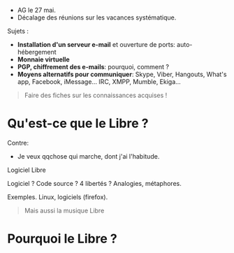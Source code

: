 * AG le 27 mai.
* Décalage des réunions sur les vacances systématique.

Sujets :
* **Installation d'un serveur e-mail** et ouverture de ports: auto-hébergement
* **Monnaie virtuelle**
* **PGP, chiffrement des e-mails**: pourquoi, comment ?
* **Moyens alternatifs pour communiquer**: Skype, Viber, Hangouts, What's app,
  Facebook, iMessage... IRC, XMPP, Mumble, Ekiga...

> Faire des fiches sur les connaissances acquises !

# Qu'est-ce que le Libre ?

Contre:
* Je veux qqchose qui marche, dont j'ai l'habitude.

Logiciel Libre

Logiciel ? Code source ? 4 libertés ? Analogies, métaphores.

Exemples. Linux, logiciels (firefox).

> Mais aussi la musique Libre

# Pourquoi le Libre ?


